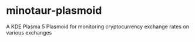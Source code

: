 # minotaur-plasmoid
A KDE Plasma 5 Plasmoid for monitoring cryptocurrency exchange rates on various exchanges
